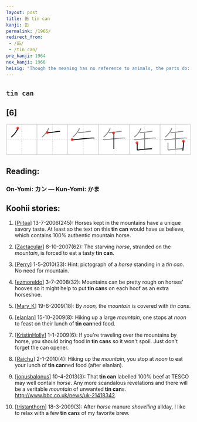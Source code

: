 ```yaml
---
layout: post
title: 缶 tin can
kanji: 缶
permalink: /1965/
redirect_from:
 - /缶/
 - /tin can/
pre_kanji: 1964
nex_kanji: 1966
heisig: "Though the meaning has no reference to animals, the parts do: <i>horse</i> with a <i>mountain</i> underneath."
---
```


## `tin can`

## [6]

<div class="stroke"><img src="../images/E7BCB6.png" /></div>

## Reading:

### On-Yomi: カン &mdash; Kun-Yomi: かま

## Koohii stories:

1) [<a href="http://kanji.koohii.com/profile/Piitaa">Piitaa</a>] 13-7-2006(245): Horses kept in the mountains have a unique savory taste. At least so the text on this<strong> tin can</strong> would have us believe, which contains 100% authentic mountain horse. 

2) [<a href="http://kanji.koohii.com/profile/Zactacular">Zactacular</a>] 8-10-2007(62): The starving <em>horse</em>, stranded on the <em>mountain</em>, is forced to eat a tasty<strong> tin can</strong>. 

3) [<a href="http://kanji.koohii.com/profile/Perry">Perry</a>] 1-5-2010(33): Hint: pictograph of a <em>horse</em> standing in a <em>tin can</em>. No need for mountain. 

4) [<a href="http://kanji.koohii.com/profile/ezmoreldo">ezmoreldo</a>] 3-7-2008(32): Mountains can be pretty rough on horses&#039; hooves so it might help to put<strong> tin can</strong>s on each hoof as an extra horseshoe. 

5) [<a href="http://kanji.koohii.com/profile/Mary_K">Mary_K</a>] 19-6-2009(18): By <em>noon,</em> the <em>mountain</em> is covered with <em>tin cans</em>. 

6) [<a href="http://kanji.koohii.com/profile/elanlan">elanlan</a>] 15-10-2009(8): Hiking up a large <em>mountain</em>, one stops at <em>noon</em> to feast on their lunch of<strong> tin can</strong>ned food. 

7) [<a href="http://kanji.koohii.com/profile/KristinHolly">KristinHolly</a>] 1-1-2009(6): If you&#039;re traveling over the mountains by horse, you should bring food in<strong> tin can</strong>s so it won&#039;t spoil. Just don&#039;t forget the can opener. 

8) [<a href="http://kanji.koohii.com/profile/Raichu">Raichu</a>] 2-1-2010(4): Hiking up the <em>mountain</em>, you stop at <em>noon</em> to eat your lunch of<strong> tin can</strong>ned food (after elanlan). 

9) [<a href="http://kanji.koohii.com/profile/jonusbalonus">jonusbalonus</a>] 10-4-2013(3): That<strong> tin can</strong> labelled 100% beef at TESCO may well contain <em>horse</em>. Any more scandalous revelations and there will be a veritable <em>mountain</em> of unwanted<strong> tin can</strong>s. <a href="http://www.bbc.co.uk/news/uk-21418342">http://www.bbc.co.uk/news/uk-21418342</a>. 

10) [<a href="http://kanji.koohii.com/profile/tristanthorn">tristanthorn</a>] 18-3-2009(3): After <em>horse</em> manure <em>shovelling</em> allday, I like to relax with a few<strong> tin can</strong>s of my favorite brew. 
